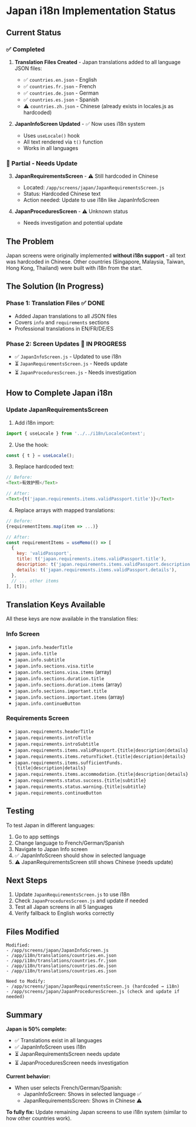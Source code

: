 # Japan i18n Implementation Status

## Current Status

### ✅ Completed
1. **Translation Files Created** - Japan translations added to all language JSON files:
   - ✅ `countries.en.json` - English
   - ✅ `countries.fr.json` - French
   - ✅ `countries.de.json` - German
   - ✅ `countries.es.json` - Spanish
   - ⚠️ `countries.zh.json` - Chinese (already exists in locales.js as hardcoded)

2. **JapanInfoScreen Updated** - ✅ Now uses i18n system
   - Uses `useLocale()` hook
   - All text rendered via `t()` function
   - Works in all languages

### 🔄 Partial - Needs Update
3. **JapanRequirementsScreen** - ⚠️ Still hardcoded in Chinese
   - Located: `/app/screens/japan/JapanRequirementsScreen.js`
   - Status: Hardcoded Chinese text
   - Action needed: Update to use i18n like JapanInfoScreen

4. **JapanProceduresScreen** - ⚠️ Unknown status
   - Needs investigation and potential update

## The Problem

Japan screens were originally implemented **without i18n support** - all text was hardcoded in Chinese. Other countries (Singapore, Malaysia, Taiwan, Hong Kong, Thailand) were built with i18n from the start.

## The Solution (In Progress)

### Phase 1: Translation Files ✅ DONE
- Added Japan translations to all JSON files
- Covers `info` and `requirements` sections
- Professional translations in EN/FR/DE/ES

### Phase 2: Screen Updates 🔄 IN PROGRESS  
- ✅ `JapanInfoScreen.js` - Updated to use i18n
- ⏳ `JapanRequirementsScreen.js` - Needs update
- ⏳ `JapanProceduresScreen.js` - Needs investigation

## How to Complete Japan i18n

### Update JapanRequirementsScreen

1. Add i18n import:
```javascript
import { useLocale } from '../../i18n/LocaleContext';
```

2. Use the hook:
```javascript
const { t } = useLocale();
```

3. Replace hardcoded text:
```javascript
// Before:
<Text>有效护照</Text>

// After:
<Text>{t('japan.requirements.items.validPassport.title')}</Text>
```

4. Replace arrays with mapped translations:
```javascript
// Before:
{requirementItems.map(item => ...)}

// After:
const requirementItems = useMemo(() => [
  {
    key: 'validPassport',
    title: t('japan.requirements.items.validPassport.title'),
    description: t('japan.requirements.items.validPassport.description'),
    details: t('japan.requirements.items.validPassport.details'),
  },
  // ... other items
], [t]);
```

## Translation Keys Available

All these keys are now available in the translation files:

### Info Screen
- `japan.info.headerTitle`
- `japan.info.title`
- `japan.info.subtitle`
- `japan.info.sections.visa.title`
- `japan.info.sections.visa.items` (array)
- `japan.info.sections.duration.title`
- `japan.info.sections.duration.items` (array)
- `japan.info.sections.important.title`
- `japan.info.sections.important.items` (array)
- `japan.info.continueButton`

### Requirements Screen  
- `japan.requirements.headerTitle`
- `japan.requirements.introTitle`
- `japan.requirements.introSubtitle`
- `japan.requirements.items.validPassport.{title|description|details}`
- `japan.requirements.items.returnTicket.{title|description|details}`
- `japan.requirements.items.sufficientFunds.{title|description|details}`
- `japan.requirements.items.accommodation.{title|description|details}`
- `japan.requirements.status.success.{title|subtitle}`
- `japan.requirements.status.warning.{title|subtitle}`
- `japan.requirements.continueButton`

## Testing

To test Japan in different languages:

1. Go to app settings
2. Change language to French/German/Spanish
3. Navigate to Japan Info screen
4. ✅ JapanInfoScreen should show in selected language
5. ⚠️ JapanRequirementsScreen still shows Chinese (needs update)

## Next Steps

1. Update `JapanRequirementsScreen.js` to use i18n
2. Check `JapanProceduresScreen.js` and update if needed
3. Test all Japan screens in all 5 languages
4. Verify fallback to English works correctly

## Files Modified

```
Modified:
- /app/screens/japan/JapanInfoScreen.js
- /app/i18n/translations/countries.en.json
- /app/i18n/translations/countries.fr.json
- /app/i18n/translations/countries.de.json
- /app/i18n/translations/countries.es.json

Need to Modify:
- /app/screens/japan/JapanRequirementsScreen.js (hardcoded → i18n)
- /app/screens/japan/JapanProceduresScreen.js (check and update if needed)
```

## Summary

**Japan is 50% complete:**
- ✅ Translations exist in all languages
- ✅ JapanInfoScreen uses i18n
- ⏳ JapanRequirementsScreen needs update
- ⏳ JapanProceduresScreen needs investigation

**Current behavior:**
- When user selects French/German/Spanish:
  - JapanInfoScreen: Shows in selected language ✅
  - JapanRequirementsScreen: Shows in Chinese ⚠️

**To fully fix:** Update remaining Japan screens to use i18n system (similar to how other countries work).

